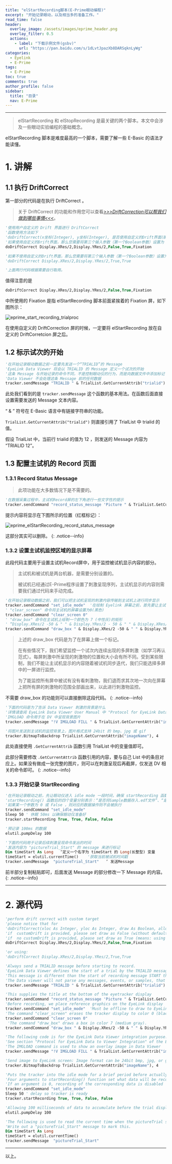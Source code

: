 ```yaml
---
title: "elStartRecording脚本(E-Prime眼动编程)"
excerpt: "开始记录眼动，以及相当多的准备工作。"
read_time: false
header:
  overlay_image: /assets/images/eprime_header.png
  overlay_filter: 0.5
  actions:
    - label: "下载示例文件(gsbv)"
      url: "https://pan.baidu.com/s/1dLvtJpazXb8DARSqknLyWg"
categories:
  - Eyelink
  - E-Prime
tags:
  - E-Prime
toc: true
comments: true
author_profile: false
sidebar:
  title: "目录"
  nav: E-Prime
---
```


---

> elStartRecording 和 elStopRecording 是最关键的两个脚本。本文中会涉及一些眼动实验编程的基础概念。

elStartRecording 脚本是难度最高的一个脚本，需要了解一些 E-Basic 的语法才能读懂。

# 1. 讲解

## 1.1 执行 DriftCorrect

第一部分的代码是在执行 DriftCorrect 。

> 关于 DriftCorrect 的功能和作用您可以查看[_>>>DriftCorrection可以帮我们做到哪些事情<<<_](/eyelink/Drift/)。

~~~ vb
'使用用户自定义的 Drift 界面进行 DriftCorrect'函数使用方法如下 'doDriftCorrect(x坐标(Integer), y坐标(Integer), 是否使用自定义的Drift界面(Boolean), Drift过程中是否允许相机校准(Boolean), 指定的自定义的Drift界面的名称(Variant))'如果使用自定义的Drift界面，那么您需要将第三个输入参数（第一个Boolean参数）设置为 False ，意为不使用默认的Drift界面。并在语句的结尾附上指定的 Drift 界面。如下所示：doDriftCorrect Display.XRes/2,Display.YRes/2,False,True,Fixation'如果不使用自定义的Drift界面，那么您需要将第三个输入参数（第一个Boolean参数）设置为 True ，意为使用默认的Drift界面。如下所示'doDriftCorrect Display.XRes/2,Display.YRes/2,True,True  

'上面两行代码根据需要自行取用。~~~值得注意的是

~~~vb
doDriftCorrect Display.XRes/2,Display.YRes/2,False,True,Fixation
~~~中所使用的 Fixation 是指 elStartRecording 脚本前面紧挨着的 Fixation 屏，如下图所示：

![eprime_start_recording_trialproc](/assets/images/eprime_start_recording_trialproc.png)

在使用自定义的 DriftCorrection 屏的时候，一定要将 elStartRecording 放在自定义的 DriftCorretcion 屏之后。

## 1.2 标示试次的开始~~~ vb'在开始记录眼动数据之前一定要先发送一个“TRIALID”的 Message'EyeLink Data Viewer 将会以 TRIALID 的 Message 定义一个试次的开始'这条 Message 与开始记录的命令不同，不是控制眼动仪的行为，而是向数据文件中添加标记'Data Viewer 不会处理这条 Message 前的任何数据tracker.sendMessage "TRIALID " & TrialList.GetCurrentAttrib("trialid") ~~~ 

此处我们看到的是 `tracker.sendMessage` 这个函数的基本用法。在函数后面直接设置需要发送的 Message 文本内容。

“ & ” 符号在 E-Basic 语言中有链接字符串的功能。

`TrialList.GetCurrentAttrib("trialid")` 则直接引用了 TrialList 中 trialid 的值。

假设 TrialList 中，当前行 trialid 的值为 12 ，则发送的 Message 内容为 “TRIALID 12”。

## 1.3 配置主试机的 Record 页面

### 1.3.1 Record Status Message

> 此项功能在大多数情况下是不需要的。
~~~ vb'在数据采集过程中，主试机Record屏的左下角进行一些文字性的提示tracker.sendCommand "record_status_message 'Picture " & TrialList.GetCurrentAttrib("imageName") & " Trial " & TrialList.GetCurrentAttrib("trialid") & "' "
~~~

提示内容将显示在下图所示的位置（红框标记）：

![eprime_elStartRecording_record_status_message](/assets/images/eprime_elStartRecording_record_status_message.png)

这部分其实可以删除。
{: .notice--info}

### 1.3.2 设置主试机监控区域的显示屏幕

此段代码主要用于设置主试机Record屏中，用于监控被试机显示内容的部分。

> 主试机和被试机是两台机器，是需要分别设置的。
> 
> 被试机已经通过E-Prime程序设置了刺激呈现序列，主试机显示的内容则需要我们通过代码来手动完成。

~~~ vb'在开始记录眼动数据之前，我们可以把主试机呈现的刺激内容传输到主试机上进行同步显示tracker.sendCommand "set_idle_mode"  '在绘制 Eyelink 屏幕之前，首先要让主试机进入 Offline 屏' "clear_screen" 命令将主试机的屏幕设置为0(黑色) tracker.sendCommand "clear_screen 0"' "draw_box" 命令在主试机上绘制一个颜色为 7 (中性灰)的矩形
' “Display.XRes/2 -50 & " " & Display.YRes/2 - 50 & " " & Display.XRes/2 + 50 & " " & Display.YRes/2”为左上右下边界tracker.sendCommand "draw_box " & Display.XRes/2 -50 & " " & Display.YRes/2 - 50 & " " & Display.XRes/2 + 50 & " " & Display.YRes/2 + 50 & " 7"~~~

> 上述的 draw_box 代码是为了在屏幕上做一个标记。
> 
> 在有些情况下，我们希望监控一个试次内连续出现的多屏刺激（如学习再认范式）。每屏刺激中所呈现的刺激物的位置和大小会有所不同。受到某些限制，我们不能让主试机显示的内容随着被试机同步迭代，我们只能选择多屏中的一屏进行监控。
> 
> 为了能监控所有屏中被试有没有看刺激物，我们退而求其次地一次向在屏幕上把所有屏的刺激物的范围全部画出来，以此进行刺激物监控。

不需要 draw_box 的功能则可以直接删除这段代码。
{: .notice--info}

~~~ vb'下面的代码是为了告诉 Data Viewer 刺激的背景是什么'详情请查阅 EyeLink Data Viewer User Manual 中 "Protocol for EyeLink Data to Viewer Integration" 的部分'IMGLOAD 命令用于在 DV 中呈现背景图片tracker.sendMessage "!V IMGLOAD FILL " & TrialList.GetCurrentAttrib("imageName")'将图片发送到主试机的监控背景上，图片格式支持 24bit 的 bmp、jpg 或 giftracker.BitmapToBackdrop TrialList.GetCurrentAttrib("imageName"), 4~~~此处直接使用 `.GetCurrentAttrib` 函数引用 TrialList 中的变量值即可。此部分需要修改 `.GetCurrentAttrib` 函数引用的内容，要与自己 List 中的条目对应上。如果没有做成一张完整的图片，则可以在刺激呈现后再截屏，仅发送 DV 相关的命令即可。
{: .notice--info}### 1.3.3 开始记录 StartRecording
~~~ vb'在开始记录眼动之前，先让眼动仪进入 idle mode 一段时间，确保 startRecording 函数可以正常工作'startRecording() 函数后的四个变量分别表示：“是否将Sample数据存入.edf文件”、“是否将Event数据存入.edf文件”、“是否将Sample数据在线传输给被试机”和“是否将Event数据在线传输给被试机”
'如果某一个参数为 0 或 False ，则对应的数据操作则不会被执行 tracker.sendCommand "set_idle_mode"Sleep 50 ' 休眠 50ms 以确保眼动仪准备好tracker.startRecording True, True, False, False'预记录 100ms 的数据elutil.pumpDelay 100'下面的代码用于记录后续刺激呈现命令发出的时间'发送内容为 "pictureTrial_Start" 的 message 来进行标记Dim timeStart As Long   ‘定义一个名字为 timeStart 的 Long(长整型) 变量timeStart = elutil.currentTime()    '获取当前被试机时间戳tracker.sendMessage  "pictureTrial_Start"   ‘ 发送Message
~~~

前半部分复制粘贴即可，后面发送 Message 的部分修改一下 Message 的内容。
{: .notice--info}

---

# 2. 源代码

~~~ vb
'perform drift correct with custom target'please notice that for 'doDriftCorrect(xloc As Integer, yloc As Integer, draw As Boolean, allow_setup As Boolean,Optional customDrift As Variant)'if  customDrift is provided, please set draw as False (without default drift target (a circle) drawn to the screen)'if  no customDrift is provided, please set draw as True (means: using the default target) doDriftCorrect Display.XRes/2,Display.YRes/2,False,True,Fixation'or using:'doDriftCorrect Display.XRes/2,Display.YRes/2,True,True  'Always send a TRIALID message before starting to record.'EyeLink Data Viewer defines the start of a trial by the TRIALID message.  'This message is different than the start of recording message START that is logged when the trial recording begins. 'The Data viewer will not parse any messages, events, or samples, that exist in the data file prior to this message.tracker.sendMessage "TRIALID " & TrialList.GetCurrentAttrib("trialid") 'This supplies the title at the bottom of the eyetracker displaytracker.sendCommand "record_status_message 'Picture " & TrialList.GetCurrentAttrib("imageName") & " Trial " & TrialList.GetCurrentAttrib("trialid") & "' "'Before recording, we place reference graphics on the EyeLink displaytracker.sendCommand "set_idle_mode"  'Must be offline to draw to EyeLink screen'The command "clear_screen" erases the tracker display to color 0 (black) tracker.sendCommand "clear_screen 0" 'The command "draw_box" draws a box in color 7 (medium gray).tracker.sendCommand "draw_box " & Display.XRes/2 -50 & " " & Display.YRes/2 - 50 & " " & Display.XRes/2 + 50 & " " & Display.YRes/2 + 50 & " 7"'The following code is for the EyeLink Data Viewer integration purpose.   'See section "Protocol for EyeLink Data to Viewer Integration" of the EyeLink Data Viewer User Manual'The IMGLOAD command is used to show an overlay image in Data Viewer tracker.sendMessage "!V IMGLOAD FILL " & TrialList.GetCurrentAttrib("imageName")'Send image to EyeLink screen: Image format can be 24bit bmp, jpg, or gif.tracker.BitmapToBackdrop TrialList.GetCurrentAttrib("imageName"), 4'Puts the tracker into the idle mode for a brief period before actually calling the startRecording function'Four arguments to startRecording() function set what data will be recorded to the EDF file and sent via the link.  'If an argument is 0, recording of the corresponding data is disabled tracker.sendCommand "set_idle_mode"Sleep 50 ' delay so tracker is ready tracker.startRecording True, True, False, False'Allowing 100 milliseconds of data to accumulate before the trial display startselutil.pumpDelay 100'The following is used to read the current time when the pictureTrial screen is processed'Write out a "pictureTrial_Start" message to mark this. Dim timeStart As LongtimeStart = elutil.currentTime()tracker.sendMessage  "pictureTrial_Start"
~~~

---

以上。